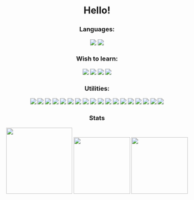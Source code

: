# <p align="center" style="font-size: 25px;"> Hello! </p>


###  <p align="center"> Languages: </p>
<p align="center">
<img src = "https://img.shields.io/badge/-JavaScript-EDD222?style=flat&logo=javascript&logoColor=white">
<img src = "https://img.shields.io/badge/Lua-2C2D72?logo=lua&logoColor=fff&style=flat">
</p>

### <p align="center"> Wish to learn: </p>
<p align="center">
<img src = "https://img.shields.io/badge/C%2B%2B-00599C?logo=cplusplus&logoColor=fff&style=flat">
<img src = "https://img.shields.io/badge/C%23-239120?style=for-the-badge&logo=c-sharp&logoColor=white&style=flat">
<img src = "https://img.shields.io/badge/Python-3776AB?logo=python&logoColor=fff&style=flat">
<img src = "https://img.shields.io/badge/Tailwind%20CSS-06B6D4?logo=tailwindcss&logoColor=fff&style=flat">
</p>


### <p align="center"> Utilities: </p>
<p align="center">
<img src ="https://img.shields.io/badge/-VSCode-007ACC?style=flat&logo=visual-studio-code&logoColor=white">
<img src ="https://img.shields.io/badge/NestJS-E0234E.svg?style=flat&logo=NestJS&logoColor=white">
<img src ="https://img.shields.io/badge/Heroku-430098?logo=heroku&logoColor=fff&style=flat">
<img src ="https://img.shields.io/badge/Discord-5865F2?logo=discord&logoColor=fff&style=flat">
<img src ="https://img.shields.io/badge/Vercel-000?logo=vercel&logoColor=fff&style=flat">
<img src ="https://img.shields.io/badge/Insomnia-4000BF?logo=insomnia&logoColor=fff&style=flat">
<img src ="https://img.shields.io/badge/-Postman-FF6C37?style=flat&logo=postman&logoColor=white">
<img src ="https://img.shields.io/badge/ESLint-4B32C3?logo=eslint&logoColor=fff&style=flat">
<img src ="https://img.shields.io/badge/Axios-5A29E4?logo=axios&logoColor=fff&style=flat">
<img src ="https://img.shields.io/badge/GitHub%20Desktop-8034A9.svg?logo=github&logoColor=white">
<img src ="https://img.shields.io/badge/Roblox%20Studio-00A2FF?logo=robloxstudio&logoColor=fff&style=flat">
<img src ="https://img.shields.io/badge/-Git-F05032?style=flat&logo=git&logoColor=white">
<img src ="https://img.shields.io/badge/-Github-181717?style=flat&logo=github&logoColor=white">
<img src ="https://img.shields.io/badge/Docker-2496ED?logo=docker&logoColor=fff&style=flat">
<img src ="https://img.shields.io/badge/DigitalOcean-0080FF?logo=digitalocean&logoColor=fff&style=flat">
<img src ="http://img.shields.io/badge/-NodeJS-6EBF20?style=flat&logo=node.js&logoColor=white">
<img src ="https://img.shields.io/badge/MongoDB-47A248?logo=mongodb&logoColor=fff&style=flat">
<img src ="https://img.shields.io/badge/Mongoose-800?logo=mongoose&logoColor=fff&style=flat">
</p>

### <p align="center"> Stats </p>
<p align="center">
<img height=175 src ="https://raw.githubusercontent.com/wothiuDev/github-stats/master/generated/overview.svg#gh-dark-mode-only"> 
<img height=150 src ="https://github-readme-stats-rho-one-63.vercel.app/api/top-langs/?username=wothiuDev&show_icons=true&theme=github_dark&layout=compact">
<img height=150 src ="https://github-readme-stats-rho-one-63.vercel.app/api//wakatime?username=wothiuDev">
</p>



